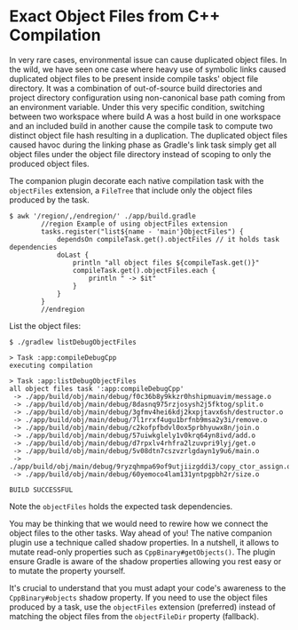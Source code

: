 # Exact Object Files from C++ Compilation

In very rare cases, environmental issue can cause duplicated object files.
In the wild, we have seen one case where heavy use of symbolic links caused duplicated object files to be present inside compile tasks' object file directory.
It was a combination of out-of-source build directories and project directory configuration using non-canonical base path coming from an environment variable.
Under this very specific condition, switching between two workspace where build A was a host build in one workspace and an included build in another cause the compile task to compute two distinct object file hash resulting in a duplication.
The duplicated object files caused havoc during the linking phase as Gradle's link task simply get all object files under the object file directory instead of scoping to only the produced object files.

The companion plugin decorate each native compilation task with the `objectFiles` extension, a `FileTree` that include only the object files produced by the task.

```shell {exemplar}
$ awk '/region/,/endregion/' ./app/build.gradle
		//region Example of using objectFiles extension
		tasks.register("list${name - 'main'}ObjectFiles") {
			dependsOn compileTask.get().objectFiles // it holds task dependencies
			doLast {
				println "all object files ${compileTask.get()}"
				compileTask.get().objectFiles.each {
					println " -> $it"
				}
			}
		}
		//endregion
```

List the object files:

```shell {exemplar}
$ ./gradlew listDebugObjectFiles

> Task :app:compileDebugCpp
executing compilation

> Task :app:listDebugObjectFiles
all object files task ':app:compileDebugCpp'
 -> ./app/build/obj/main/debug/f0c36b8y9kkzr0hshipmuavim/message.o
 -> ./app/build/obj/main/debug/8dasnq975rzjosysh2j5fktog/split.o
 -> ./app/build/obj/main/debug/3gfmv4hei6kdj2kxpjtavx6sh/destructor.o
 -> ./app/build/obj/main/debug/7l1rrxf4ugu1brfnb9msa2y3i/remove.o
 -> ./app/build/obj/main/debug/c2kofpfbdvl0ox5prbhyuwx8n/join.o
 -> ./app/build/obj/main/debug/57uiwkglely1v0krq64yn8ivd/add.o
 -> ./app/build/obj/main/debug/d7rpxlv4rhfra2lzuvpri9lyj/get.o
 -> ./app/build/obj/main/debug/5v08dtn7cszvzrlgdayn1y9u6/main.o
 -> ./app/build/obj/main/debug/9ryzqhmpa69of9utjiizgddi3/copy_ctor_assign.o
 -> ./app/build/obj/main/debug/60yemoco4lam131yntpgpbh2r/size.o

BUILD SUCCESSFUL
```

Note the `objectFiles` holds the expected task dependencies.

You may be thinking that we would need to rewire how we connect the object files to the other tasks.
Way ahead of you!
The native companion plugin use a technique called shadow properties.
In a nutshell, it allows to mutate read-only properties such as `CppBinary#getObjects()`.
The plugin ensure Gradle is aware of the shadow properties allowing you rest easy or to mutate the property yourself.

It's crucial to understand that you must adapt your code's awareness to the `CppBinary#objects` shadow property.
If you need to use the object files produced by a task, use the `objectFiles` extension (preferred) instead of matching the object files from the `objectFileDir` property (fallback).
